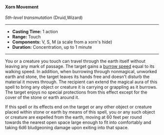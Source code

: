 #### Xorn Movement
*5th-level transmutation* (Druid,Wizard)
___
- **Casting Time:** 1 action
- **Range:** Touch
- **Components:** V, S, M (a scale from a xorn's hide)
- **Duration:** Concentration, up to 1 minute
---
You or a creature you touch can travel through the
earth itself without leaving any mark of passage.
The target gains a [burrow speed](../../GameNotes.md#burrow) equal to its walking
speed. In addition, when burrowing through
nonmagical, unworked earth and stone, the target
leaves its hands free and doesn't disturb the
material it moves through. The recipient can extend
the magical aura of this spell to bring any object or
creature it is carrying or grappling as it burrows.
The target enjoys no special protections from this
effect except for the cover of the stone or earth
around it.

If this spell or its effects end on the target or any
other object or creature placed within stone or
earth by means of this spell, you or any such object
or creature are expelled from the earth, moving at
60 feet per round towards the nearest open space
large enough to fit into comfortably and taking 6d6
bludgeoning damage upon exiting into that space.
